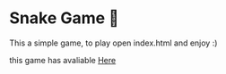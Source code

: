 
# Snake Game 📝  
This a simple game, to play open index.html and enjoy :) 

this game has avaliable [Here](https://github.com/DanielXavierJob)
